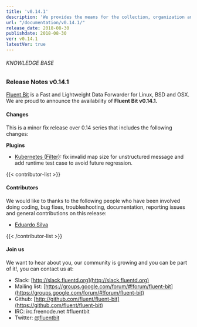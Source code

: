 ```yaml
---
title: 'v0.14.1'
description: 'We provides the means for the collection, organization and computerized retrieval of knowledgeand Lightweight Data Forwarder for Linux, BSD and OSX. We are proud to announce the availability of Fluent Bit v0.14.1.'
url: "/documentation/v0.14.1/"
release_date: 2018-08-30
publishdate: 2018-08-30
ver: v0.14.1
latestVer: true
---
```



###### KNOWLEDGE BASE

### Release Notes v0.14.1

[Fluent Bit](https://fluentbit.io/) is a Fast and Lightweight Data Forwarder for Linux, BSD and OSX. We are proud to announce the availability of **Fluent Bit v0.14.1.**

#### Changes

This is a minor fix release over 0.14 series that includes the following changes:


**Plugins**

* [Kubernetes (Filter)](https://docs.fluentbit.io/manual/filter/kubernetes): fix invalid map size for unstructured message and add runtime test case to avoid future regression.


{{< contributor-list >}}

#### Contributors

We would like to thanks to the following people who have been involved doing coding, bug fixes, troubleshooting, documentation, reporting issues and general contributions on this release:

* [Eduardo Silva](https://github.com/edsiper)

{{< /contributor-list >}}

#### Join us

We want to hear about you, our community is growing and you can be part of it!, you can contact us at:

* Slack: [http://slack.fluentd.org](http://slack.fluentd.org)
* Mailing list: [https://groups.google.com/forum/#!forum/fluent-bit](https://groups.google.com/forum/#!forum/fluent-bit)
* Github: [http://github.com/fluent/fluent-bit](https://github.com/fluent/fluent-bit)
* IRC: irc.freenode.net #fluentbit
* Twitter: [@fluentbit](https://twitter.com/fluentbit)